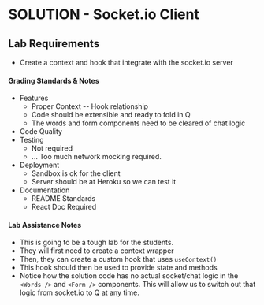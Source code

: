 # SOLUTION - Socket.io Client

## Lab Requirements

* Create a context and hook that integrate with the socket.io server

#### Grading Standards & Notes
  * Features
    * Proper Context -- Hook relationship
    * Code should be extensible and ready to fold in Q
    * The words and form components need to be cleared of chat logic
  * Code Quality
  * Testing
    * Not required
    * ... Too much network mocking required.
  * Deployment
    * Sandbox is ok for the client
    * Server should be at Heroku so we can test it
  * Documentation
    * README Standards
    * React Doc Required

#### Lab Assistance Notes
* This is going to be a tough lab for the students.
* They will first need to create a context wrapper
* Then, they can create a custom hook that uses `useContext()`
* This hook should then be used to provide state and methods
* Notice how the solution code has no actual socket/chat logic in the `<Words />` and `<Form />` components. This will allow us to switch out that logic from socket.io to Q at any time.
